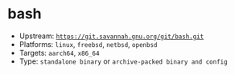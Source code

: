 # bash
- Upstream: [`https://git.savannah.gnu.org/git/bash.git`](https://git.savannah.gnu.org/git/bash.git)
- Platforms: `linux`, `freebsd`, `netbsd`, `openbsd`
- Targets: `aarch64`, `x86_64`
- Type: `standalone binary` or `archive-packed binary and config`